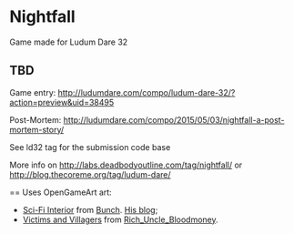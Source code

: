 # Nightfall
Game made for Ludum Dare 32

TBD
---
Game entry: http://ludumdare.com/compo/ludum-dare-32/?action=preview&uid=38495

Post-Mortem: http://ludumdare.com/compo/2015/05/03/nightfall-a-post-mortem-story/

See ld32 tag for the submission code base

More info on http://labs.deadbodyoutline.com/tag/nightfall/ or http://blog.thecoreme.org/tag/ludum-dare/

==
Uses OpenGameArt art:

- [Sci-Fi Interior](http://opengameart.org/content/sci-fi-interior-tiles) from [Bunch](http://opengameart.org/users/buch). [His blog](http://blog-buch.rhcloud.com);
- [Victims and Villagers](http://opengameart.org/content/victims-and-villagers) from [Rich_Uncle_Bloodmoney](http://opengameart.org/users/richunclebloodmoney).

